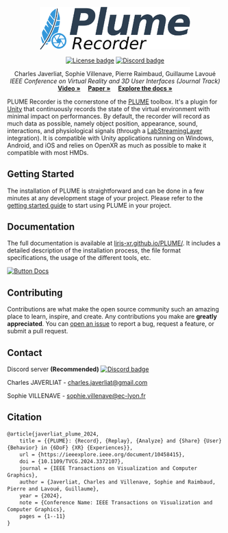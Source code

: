 <div align="center">
    <a href="https://github.com/liris-xr/PLUME">
        <picture>
            <source media="(prefers-color-scheme: dark)" srcset="Resources~/Images/plume_recorder_dark.png">
            <source media="(prefers-color-scheme: light)" srcset="Resources~/Images/plume_recorder_light.png">
            <img alt="PLUME banner." src="Resources~/Images/plume_recorder_light.png" width="350">
        </picture>
    </a>
    <p>
        <a href="https://opensource.org/license/gpl-3-0"><img alt="License badge" src="https://img.shields.io/badge/license-GPLv3-blue.svg"/></a>
        <a href="https://discord.gg/c3evqEWMge"><img alt="Discord badge" src="https://img.shields.io/discord/1151165491767935107?logo=discord&logoColor=white&label=discord"/></a>
    </p>
</div>
<p align="center">
    Charles Javerliat, Sophie Villenave, Pierre Raimbaud, Guillaume Lavoué
    <br />
    <em>IEEE Conference on Virtual Reality and 3D User Interfaces (Journal Track)</em>
    <br />
    <a href="https://www.youtube.com/watch?v=_6krSw7fNqg"><strong>Video »</strong></a>&emsp;
    <a href="https://hal.science/hal-04488824"><strong>Paper »</strong></a>&emsp;
    <a href="https://liris-xr.github.io/PLUME/"><strong>Explore the docs »</strong></a>
    <br />
</p>

PLUME Recorder is the cornerstone of the <a href="https://github.com/liris-xr/PLUME">PLUME</a> toolbox. It's a plugin for <a href="https://unity.com/">Unity</a> that continuously records the state of the virtual environment with minimal impact on performances. By default, the recorder will record as much data as possible, namely object position, appearance, sound, interactions, and physiological signals (through a [LabStreamingLayer](https://labstreaminglayer.org/#/) integration). It is compatible with Unity applications running on Windows, Android, and iOS and relies on OpenXR as much as possible to make it compatible with most HMDs.

## Getting Started

The installation of PLUME is straightforward and can be done in a few minutes at any development stage of your project. Please refer to the [getting started guide](https://liris-xr.github.io/PLUME/get-started/) to start using PLUME in your project.

## Documentation

The full documentation is available at [liris-xr.github.io/PLUME/](https://liris-xr.github.io/PLUME/). It includes a detailed description of the installation process, the file format specifications, the usage of the different tools, etc.

[![Button Docs]][Explore the docs]

## Contributing

Contributions are what make the open source community such an amazing place to learn, inspire, and create. Any contributions you make are **greatly appreciated**. You can [open an issue](https://github.com/liris-xr/PLUME-Recorder/issues) to report a bug, request a feature, or submit a pull request.

## Contact

Discord server **(Recommended)** <a href="https://discord.gg/c3evqEWMge">
            <img alt="Discord badge" src="https://img.shields.io/discord/1151165491767935107?logo=discord&logoColor=white&label=discord"/>
        </a>

Charles JAVERLIAT - charles.javerliat@gmail.com

Sophie VILLENAVE - sophie.villenave@ec-lyon.fr

## Citation
```
@article{javerliat_plume_2024,
	title = {{PLUME}: {Record}, {Replay}, {Analyze} and {Share} {User} {Behavior} in {6DoF} {XR} {Experiences}},
	url = {https://ieeexplore.ieee.org/document/10458415},
	doi = {10.1109/TVCG.2024.3372107},
	journal = {IEEE Transactions on Visualization and Computer Graphics},
	author = {Javerliat, Charles and Villenave, Sophie and Raimbaud, Pierre and Lavoué, Guillaume},
	year = {2024},
	note = {Conference Name: IEEE Transactions on Visualization and Computer Graphics},
	pages = {1--11}
}
```

[Button Docs]: https://img.shields.io/badge/Explore%20the%20docs-%E2%86%92-brightgreen
[Explore the docs]: https://liris-xr.github.io/PLUME/